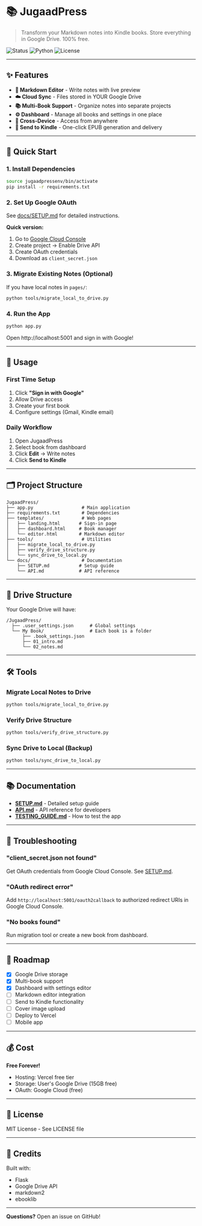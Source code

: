 # 📚 JugaadPress

> Transform your Markdown notes into Kindle books. Store everything in Google Drive. 100% free.

![Status](https://img.shields.io/badge/status-beta-yellow) ![Python](https://img.shields.io/badge/python-3.13-blue) ![License](https://img.shields.io/badge/license-MIT-green)

---

## ✨ Features

- **📝 Markdown Editor** - Write notes with live preview
- **☁️ Cloud Sync** - Files stored in YOUR Google Drive
- **📚 Multi-Book Support** - Organize notes into separate projects
- **⚙️ Dashboard** - Manage all books and settings in one place
- **📱 Cross-Device** - Access from anywhere
- **📖 Send to Kindle** - One-click EPUB generation and delivery

---

## 🚀 Quick Start

### 1. Install Dependencies
```bash
source jugaadpressenv/bin/activate
pip install -r requirements.txt
```

### 2. Set Up Google OAuth
See [docs/SETUP.md](docs/SETUP.md) for detailed instructions.

**Quick version:**
1. Go to [Google Cloud Console](https://console.cloud.google.com/)
2. Create project → Enable Drive API
3. Create OAuth credentials
4. Download as `client_secret.json`

### 3. Migrate Existing Notes (Optional)
If you have local notes in `pages/`:
```bash
python tools/migrate_local_to_drive.py
```

### 4. Run the App
```bash
python app.py
```

Open http://localhost:5001 and sign in with Google!

---

## 📖 Usage

### First Time Setup
1. Click **"Sign in with Google"**
2. Allow Drive access
3. Create your first book
4. Configure settings (Gmail, Kindle email)

### Daily Workflow
1. Open JugaadPress
2. Select book from dashboard
3. Click **Edit** → Write notes
4. Click **Send to Kindle**

---

## 🗂️ Project Structure

```
JugaadPress/
├── app.py                  # Main application
├── requirements.txt        # Dependencies
├── templates/              # Web pages
│   ├── landing.html       # Sign-in page
│   ├── dashboard.html     # Book manager
│   └── editor.html        # Markdown editor
├── tools/                  # Utilities
│   ├── migrate_local_to_drive.py
│   ├── verify_drive_structure.py
│   └── sync_drive_to_local.py
└── docs/                   # Documentation
    ├── SETUP.md           # Setup guide
    └── API.md             # API reference
```

---

## 📁 Drive Structure

Your Google Drive will have:
```
/JugaadPress/
  ├── .user_settings.json      # Global settings
  └── My Book/                 # Each book is a folder
      ├── .book_settings.json
      ├── 01_intro.md
      └── 02_notes.md
```

---

## 🛠️ Tools

### Migrate Local Notes to Drive
```bash
python tools/migrate_local_to_drive.py
```

### Verify Drive Structure
```bash
python tools/verify_drive_structure.py
```

### Sync Drive to Local (Backup)
```bash
python tools/sync_drive_to_local.py
```

---

## 📚 Documentation

- **[SETUP.md](docs/SETUP.md)** - Detailed setup guide
- **[API.md](docs/API.md)** - API reference for developers
- **[TESTING_GUIDE.md](docs/TESTING_GUIDE.md)** - How to test the app

---

## 🐛 Troubleshooting

### "client_secret.json not found"
Get OAuth credentials from Google Cloud Console. See [SETUP.md](docs/SETUP.md).

### "OAuth redirect error"
Add `http://localhost:5001/oauth2callback` to authorized redirect URIs in Google Cloud Console.

### "No books found"
Run migration tool or create a new book from dashboard.

---

## 🎯 Roadmap

- [x] Google Drive storage
- [x] Multi-book support
- [x] Dashboard with settings editor
- [ ] Markdown editor integration
- [ ] Send to Kindle functionality
- [ ] Cover image upload
- [ ] Deploy to Vercel
- [ ] Mobile app

---

## 💰 Cost

**Free Forever!**
- Hosting: Vercel free tier
- Storage: User's Google Drive (15GB free)
- OAuth: Google Cloud (free)

---

## 📄 License

MIT License - See LICENSE file

---

## 🙏 Credits

Built with:
- Flask
- Google Drive API
- markdown2
- ebooklib

---

**Questions?** Open an issue on GitHub!

